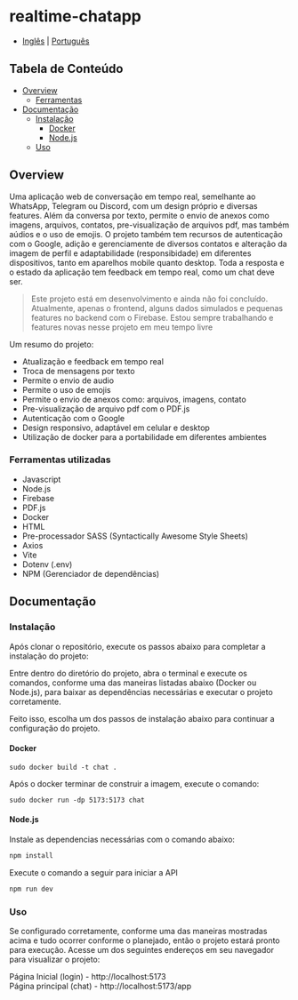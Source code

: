 # realtime-chatapp

- [Inglês](README.md) | [Português](README.pt-br.md)

## Tabela de Conteúdo
- [Overview](#overview)
  - [Ferramentas](#ferramentas-utilizadas)
- [Documentação](#documentação)
  - [Instalação](#instalação)
    - [Docker](#docker)
    - [Node.js](#nodejs)
  - [Uso](#uso)

## Overview

Uma aplicação web de conversação em tempo real, semelhante ao WhatsApp, Telegram ou Discord, com um design próprio e diversas features. Além da conversa por texto, permite o envio de anexos como imagens, arquivos, contatos, pre-visualização de arquivos pdf, mas também aúdios e o uso de emojis. O projeto também tem recursos de autenticação com o Google, adição e gerenciamente de diversos contatos e alteração da imagem de perfil e adaptabilidade (responsibidade) em diferentes dispositivos, tanto em aparelhos mobile quanto desktop. Toda a resposta e o estado da aplicação tem feedback em tempo real, como um chat deve ser.

<blockquote>
<p dir="auto">Este projeto está em desenvolvimento e ainda não foi concluído.
Atualmente, apenas o frontend, alguns dados simulados e pequenas features no backend com o Firebase.
Estou sempre trabalhando e features novas nesse projeto em meu tempo livre</p>
</blockquote>

Um resumo do projeto:
<ul>
  <li>Atualização e feedback em tempo real</li>
  <li>Troca de mensagens por texto</li>
  <li>Permite o envio de audio</li>
  <li>Permite o uso de emojis</li>
  <li>Permite o envio de anexos como: arquivos, imagens, contato</li>
  <li>Pre-visualização de arquivo pdf com o PDF.js</li>
  <li>Autenticação com o Google</li>
  <li>Design responsivo, adaptável em celular e desktop</li>
  <li>Utilização de docker para a portabilidade em diferentes ambientes</li>
</ul>

### Ferramentas utilizadas
<ul>
  <li>Javascript</li>
  <li>Node.js</li>
  <li>Firebase</li>
  <li>PDF.js</li>
  <li>Docker</li>
  <li>HTML</li>
  <li>Pre-processador SASS (Syntactically Awesome Style Sheets)</li>
  <li>Axios</li>
  <li>Vite</li>
  <li>Dotenv (.env)</li>
  <li>NPM (Gerenciador de dependências)</li>
</ul>

## Documentação

### Instalação

Após clonar o repositório, execute os passos abaixo para completar a instalação do projeto:

Entre dentro do diretório do projeto, abra o terminal e execute os comandos, conforme uma das maneiras listadas abaixo (Docker ou Node.js), para baixar as dependências necessárias e executar o projeto corretamente.

Feito isso, escolha um dos passos de instalação abaixo para continuar a configuração do projeto.

#### Docker

```
sudo docker build -t chat .
```
  Após o docker terminar de construir a imagem, execute o comando:
  
```
sudo docker run -dp 5173:5173 chat
```

#### Node.js

Instale as dependencias necessárias com o comando abaixo:

```javascript
npm install
```

Execute o comando a seguir para iniciar a API

```javascript
npm run dev
```
### Uso

Se configurado corretamente, conforme uma das maneiras mostradas acima e tudo ocorrer conforme o planejado, então o projeto estará pronto para execução.
Acesse um dos seguintes endereços em seu navegador para visualizar o projeto:

Página Inicial (login) - <a>http://localhost:5173</a> </br>
Página principal (chat) - <a>http://localhost:5173/app</a>